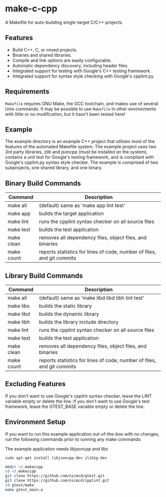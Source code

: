 make-c-cpp
==========

A Makefile for auto-building single-target C/C++ projects.

Features
--------

- Build C++, C, or mixed projects.
- Binaries and shared libraries.
- Compile and link options are easily configurable.
- Automatic dependency discovery, including header files.
- Integrated support for testing with Google's C++ testing framework.
- Integrated support for syntax style checking with Google's cpplint.py.

Requirements
------------

`Makefile` requires GNU Make, the GCC toolchain, and makes use of several
Unix commands. It may be possible to use `Makefile` in other environments
with little or no modification, but it hasn't been tested here!

Example
-------

The example directory is an example C++ project that utilizes most of
the features of the automated Makefile system. The example project uses
two 3rd party libraries, zlib and jsoncpp (must be installed on the system), 
contains a unit test for Google's testing framework, and is compliant with 
Google's cpplint.py syntax style checker. The example is comprised of two
subprojects, one shared library, and one binary.

Binary Build Commands
---------------------

| Command    | Description |
|------------|------------ |
| make all   | (default) same as 'make app lint test' |
| make app   | builds the target application |
| make lint  | runs the cpplint syntax checker on all source files |
| make test  | builds the test application |
| make clean | removes all dependency files, object files, and binaries |
| make count | reports statistics for lines of code, number of files, and git commits |

Library Build Commands
----------------------

| Command    | Description |
|------------|------------ |
| make all   | (default) same as 'make libd libd libh lint test' |
| make libs  | builds the static library |
| make libd  | builds the dynamic library |
| make libh  | builds the library include directory |
| make lint  | runs the cpplint syntax checker on all source files |
| make test  | builds the test application |
| make clean | removes all dependency files, object files, and binaries |
| make count | reports statistics for lines of code, number of files, and git commits |

Excluding Features
------------------

If you don't want to use Google's cpplint syntax checker, leave the LINT
variable empty or delete the line.
If you don't want to use Google's test framework, leave the GTEST_BASE
variable empty or delete the line.

Environment Setup
-----------------

If you want to run this example application out-of-the-box with no changes, run the following commands prior 
to running any make commands:

The example application needs libjsoncpp and libz
```bash
sudo apt-get install libjsoncpp-dev zlib1g-dev
```

```bash
mkdir ~/.makeccpp
cd ~/.makeccpp
git clone https://github.com/nicmcd/gtest.git
git clone https://github.com/nicmcd/cpplint.git
cd gtest/make
make gtest_main.a
```
